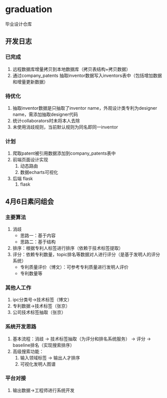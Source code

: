 # graduation
毕业设计仓库

## 开发日志
### 已完成
1. 远程数据库增量拷贝到本地数据库（拷贝表结构+拷贝数据）
2. 通过company_patents 抽取inventor数据写入inventors表中（包括增加数据和增量更新数据）
### 待优化
1. 抽取inventor数据是只抽取了inventor name，外观设计类专利为designer name，需添加抽取designer代码
2. 统计collaborators时未将本人去除
3. 未使用消歧规则，当前默认规则为同名即同一inventor
### 计划
1. 爬取patent被引用数据添加到company_patents表中
2. 前端页面设计实现
   1. 动态路由
   2. 数据echarts可视化
3. 后端 flask
   1. flask 


## 4月6日素问组会

### 主要算法
1. 消歧
   * 思路一：基于内容
   * 思路二：基于结构
2. 排序：根据专利人标签进行排序（依赖于技术标签提取）
3. 评分：依赖专利数量，topic排名等数据对人进行评分（是基于发明人的评分系统）
   * 专利质量评价（博文）：可参考专利质量进行发明人评价
   * 专利数量等
  
### 其他人工作
1. ipc分类号->技术标签（博文）
2. 专利数据->技术标签（张京）
3. 公司技术标签抽取（张京）

### 系统开发思路
1. 基本流程：消歧 -> 技术标签抽取（为评分和排名系统服务） -> 评分 -> baseline排名（实现搜索排序）
2. 高级搜索功能：
   1. 输入领域标签 -> 输出人才排序
   2. 可视化发明人图谱
  
### 平台对接
1. 输出数据->工程师进行系统开发